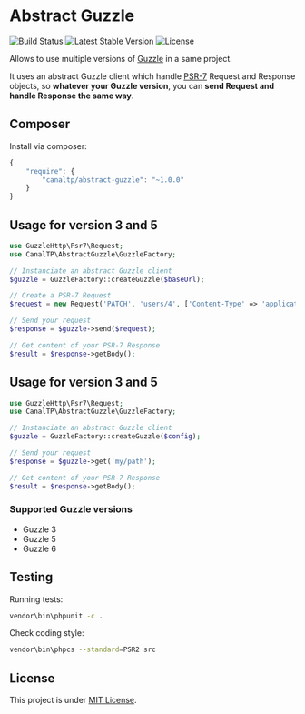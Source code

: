 Abstract Guzzle
===============

[![Build Status](https://travis-ci.org/CanalTP/abstract-guzzle.svg?branch=master)](https://travis-ci.org/CanalTP/abstract-guzzle)
[![Latest Stable Version](https://poser.pugx.org/canaltp/abstract-guzzle/v/stable)](https://packagist.org/packages/canaltp/abstract-guzzle)
[![License](https://poser.pugx.org/canaltp/abstract-guzzle/license)](https://packagist.org/packages/canaltp/abstract-guzzle)

Allows to use multiple versions of [Guzzle](https://github.com/guzzle/guzzle) in a same project.

It uses an abstract Guzzle client which handle [PSR-7](http://www.php-fig.org/psr/psr-7/) Request and Response objects,
so **whatever your Guzzle version**, you can **send Request and handle Response the same way**.


## Composer

Install via composer:

``` js
{
    "require": {
        "canaltp/abstract-guzzle": "~1.0.0"
    }
}
```


## Usage for version 3 and 5

``` php
use GuzzleHttp\Psr7\Request;
use CanalTP\AbstractGuzzle\GuzzleFactory;

// Instanciate an abstract Guzzle client
$guzzle = GuzzleFactory::createGuzzle($baseUrl);

// Create a PSR-7 Request
$request = new Request('PATCH', 'users/4', ['Content-Type' => 'application/json'], '{"username":"new_username"}');

// Send your request
$response = $guzzle->send($request);

// Get content of your PSR-7 Response
$result = $response->getBody();
```


## Usage for version 3 and 5

``` php
use GuzzleHttp\Psr7\Request;
use CanalTP\AbstractGuzzle\GuzzleFactory;

// Instanciate an abstract Guzzle client
$guzzle = GuzzleFactory::createGuzzle($config);

// Send your request
$response = $guzzle->get('my/path');

// Get content of your PSR-7 Response
$result = $response->getBody();

```

### Supported Guzzle versions

 - Guzzle 3
 - Guzzle 5
 - Guzzle 6


## Testing

Running tests:

``` bash
vendor\bin\phpunit -c .
```

Check coding style:

``` bash
vendor\bin\phpcs --standard=PSR2 src
```


## License

This project is under [MIT License](LICENSE).
